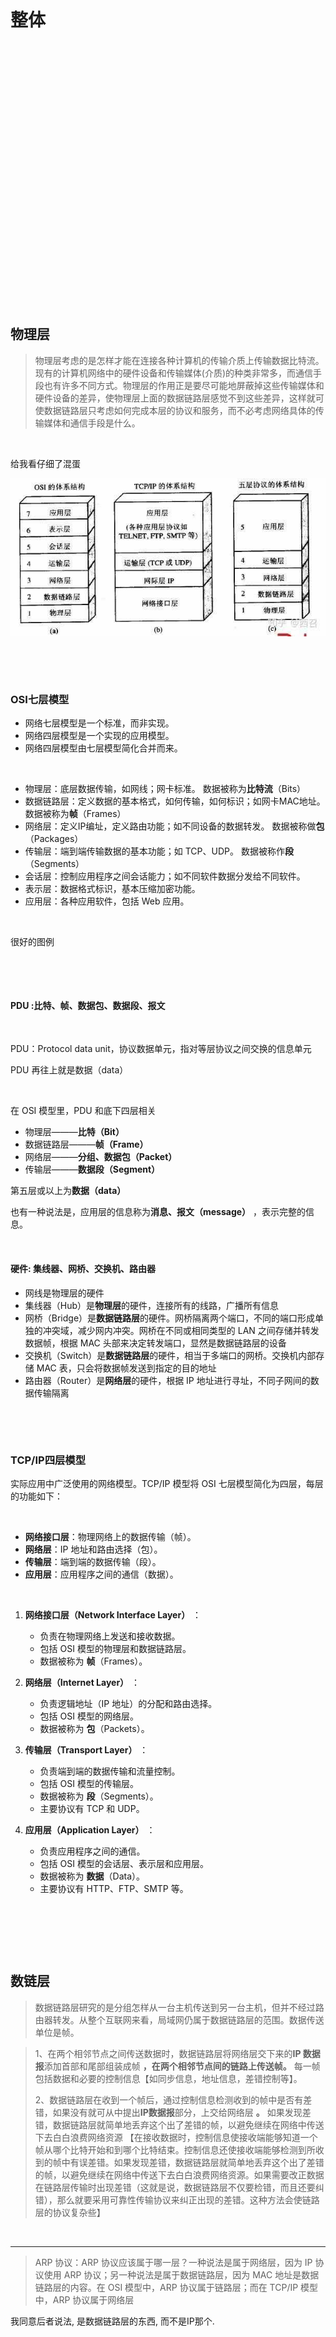 ‍

‍

# 整体

‍

‍

‍

‍

‍

‍

‍

‍

‍

‍

‍

‍

‍

‍

## 物理层

> 物理层考虑的是怎样才能在连接各种计算机的传输介质上传输数据比特流。现有的计算机网络中的硬件设备和传输媒体(介质)的种类非常多，而通信手段也有许多不同方式。物理层的作用正是要尽可能地屏蔽掉这些传输媒体和硬件设备的差异，使物理层上面的数据链路层感觉不到这些差异，这样就可使数据链路层只考虑如何完成本层的协议和服务，而不必考虑网络具体的传输媒体和通信手段是什么。

‍

给我看仔细了混蛋

​![v2-eff003f3637b95a98c62e56d62b86160_1440w](assets/net-img-v2-eff003f3637b95a98c62e56d62b86160_1440w-20241109225217-3yj8f3k.jpg)​

‍

‍

### OSI七层模型

* 网络七层模型是一个标准，而非实现。
* 网络四层模型是一个实现的应用模型。
* 网络四层模型由七层模型简化合并而来。

‍

* 物理层：底层数据传输，如网线；网卡标准。    数据被称为**比特流**（Bits）
* 数据链路层：定义数据的基本格式，如何传输，如何标识；如网卡MAC地址。    数据被称为**帧**（Frames）
* 网络层：定义IP编址，定义路由功能；如不同设备的数据转发。    数据被称做**包**（Packages）
* 传输层：端到端传输数据的基本功能；如 TCP、UDP。    数据被称作**段**（Segments）
* 会话层：控制应用程序之间会话能力；如不同软件数据分发给不同软件。
* 表示层：数据格式标识，基本压缩加密功能。
* 应用层：各种应用软件，包括 Web 应用。

‍

很好的图例

‍

‍

#### PDU :比特、帧、数据包、数据段、报文

‍

PDU：Protocol data unit，协议数据单元，指对等层协议之间交换的信息单元

PDU 再往上就是数据（data）

‍

在 OSI 模型里，PDU 和底下四层相关

* 物理层———**比特（Bit）**
* 数据链路层———**帧（Frame）**
* 网络层———**分组、数据包（Packet）**
* 传输层———**数据段（Segment）**

第五层或以上为**数据（data）**

也有一种说法是，应用层的信息称为**消息、报文（message）** ，表示完整的信息。

‍

#### 硬件: 集线器、网桥、交换机、路由器

* 网线是物理层的硬件
* 集线器（Hub）是**物理层**的硬件，连接所有的线路，广播所有信息
* 网桥（Bridge）是**数据链路层**的硬件。网桥隔离两个端口，不同的端口形成单独的冲突域，减少网内冲突。网桥在不同或相同类型的 LAN 之间存储并转发数据帧，根据 MAC 头部来决定转发端口，显然是数据链路层的设备
* 交换机（Switch）是**数据链路层**的硬件，相当于多端口的网桥。交换机内部存储 MAC 表，只会将数据帧发送到指定的目的地址
* 路由器（Router）是**网络层**的硬件，根据 IP 地址进行寻址，不同子网间的数据传输隔离

‍

‍

### **TCP/IP四层模型**

实际应用中广泛使用的网络模型。TCP/IP 模型将 OSI 七层模型简化为四层，每层的功能如下：

‍

* **网络接口层**：物理网络上的数据传输（帧）。
* **网络层**：IP 地址和路由选择（包）。
* **传输层**：端到端的数据传输（段）。
* **应用层**：应用程序之间的通信（数据）。

‍

1. **网络接口层（Network Interface Layer）** ：

    * 负责在物理网络上发送和接收数据。
    * 包括 OSI 模型的物理层和数据链路层。
    * 数据被称为 **帧**（Frames）。
2. **网络层（Internet Layer）** ：

    * 负责逻辑地址（IP 地址）的分配和路由选择。
    * 包括 OSI 模型的网络层。
    * 数据被称为 **包**（Packets）。
3. **传输层（Transport Layer）** ：

    * 负责端到端的数据传输和流量控制。
    * 包括 OSI 模型的传输层。
    * 数据被称为 **段**（Segments）。
    * 主要协议有 TCP 和 UDP。
4. **应用层（Application Layer）** ：

    * 负责应用程序之间的通信。
    * 包括 OSI 模型的会话层、表示层和应用层。
    * 数据被称为 **数据**（Data）。
    * 主要协议有 HTTP、FTP、SMTP 等。

‍

‍

‍

## 数链层

> 数据链路层研究的是分组怎样从一台主机传送到另一台主机，但并不经过路由器转发。从整个互联网来看，局域网仍属于数据链路层的范围。数据传送单位是帧。

> 1、在两个相邻节点之间传送数据时，数据链路层将网络层交下来的**IP 数据报**添加首部和尾部组装成帧 **，在两个相邻节点间的链路上传送帧。** 每一帧包括数据和必要的控制信息【如同步信息，地址信息，差错控制等】。
>
> 2、数据链路层在收到一个帧后，通过控制信息检测收到的帧中是否有差错，如果没有就可从中提出**IP数据报**部分，上交给网络层 **。** 如果发现差错，数据链路层就简单地丢弃这个出了差错的帧，以避免继续在网络中传送下去白白浪费网络资源 【在接收数据时，控制信息使接收端能够知道一个帧从哪个比特开始和到哪个比特结束。控制信息还使接收端能够检测到所收到的帧中有误差错。如果发现差错，数据链路层就简单地丢弃这个出了差错的帧，以避免继续在网络中传送下去白白浪费网络资源。如果需要改正数据在链路层传输时出现差错（这就是说，数据链路层不仅要检错，而且还要纠错），那么就要采用可靠性传输协议来纠正出现的差错。这种方法会使链路层的协议复杂些】

‍

---

> ARP 协议：ARP 协议应该属于哪一层？一种说法是属于网络层，因为 IP 协议使用 ARP 协议；另一种说法是属于数据链路层，因为 MAC 地址是数据链路层的内容。在 OSI 模型中，ARP 协议属于链路层；而在 TCP/IP 模型中，ARP 协议属于网络层

我同意后者说法, 是数据链路层的东西, 而不是IP那个. 

‍

‍

‍

‍

## 网络层

> 选择合适的网间路由和交换结点，确保数据及时传送。网络层向上只提供简单灵活的、无连接的、尽最大努力交付的IP数据报服务. 在发送分组时不需要先建立连接，没有给分组进行上编号，所传送的分组可能出错、丢失、重复和失序。如果主机（即端系统）中的进程之间的通信需要是可靠的，那么就由网络的主机中的运输层负责（包括差错处理、流量控制等）

‍

‍

### 常见协议

‍

IP（Internet Protocol，网际协议）：TCP/IP 协议中最重要的协议之一，主要作用是定义数据包的格式、对数据包进行路由和寻址，以便它们可以跨网络传播并到达正确的目的地。目前 IP 协议主要分为两种，一种是过去的 IPv4，另一种是较新的 IPv6，目前这两种协议都在使用，但后者已经被提议来取代前者。

ARP（Address Resolution Protocol，地址解析协议）：ARP 协议解决的是网络层地址和链路层地址之间的转换问题。因为一个 IP 数据报在物理上传输的过程中，总是需要知道下一跳（物理上的下一个目的地）该去往何处，但 IP 地址属于逻辑地址，而 MAC 地址才是物理地址，ARP 协议解决了 IP 地址转 MAC 地址的一些问题。

ICMP（Internet Control Message Protocol，互联网控制报文协议）：一种用于传输网络状态和错误消息的协议，常用于网络诊断和故障排除。例如，Ping 工具就使用了 ICMP 协议来测试网络连通性。

NAT（Network Address Translation，网络地址转换协议）：NAT 协议的应用场景如同它的名称——网络地址转换，应用于内部网到外部网的地址转换过程中。具体地说，在一个小的子网（局域网，LAN）内，各主机使用的是同一个 LAN 下的 IP 地址，但在该 LAN 以外，在广域网（WAN）中，需要一个统一的 IP 地址来标识该 LAN 在整个 Internet 上的位置。

OSPF（Open Shortest Path First，开放式最短路径优先） ）：一种内部网关协议（Interior Gateway Protocol，IGP），也是广泛使用的一种动态路由协议，基于链路状态算法，考虑了链路的带宽、延迟等因素来选择最佳路径。

RIP(Routing Information Protocol，路由信息协议）：一种内部网关协议（Interior Gateway Protocol，IGP），也是一种动态路由协议，基于距离向量算法，使用固定的跳数作为度量标准，选择跳数最少的路径作为最佳路径。

BGP（Border Gateway Protocol，边界网关协议）：一种用来在路由选择域之间交换网络层可达性信息（Network Layer Reachability Information，NLRI）的路由选择协议，具有高度的灵活性和可扩展性。

‍

‍

‍

## 运输层

> 负责向两台主机的进程之间提供通用的数据传输服务。
>
> 复用和分用。这里的“复用"是指在发送方不同的应用进程都可以使用同一个运输层协议传送数据(当然需要加上适当的首部)，而“分用”是指接收方的运输层在剥去报文的首部后能够把这些数据正确交付目的应用进程
>
> 向高层用户屏蔽了下面网络核心的细节【如网络拓扑、所采用的路由选择协议等】，**它使应用进程看见的就是好像在两个运输层实体之间有一条端到端的逻辑通信信道**。但这条逻辑通信信道对上层的表现却因运输层使用的不同协议而有很大的差别。当运输层釆用面向连接的TCP协议时，尽管下面的网络层是不可靠的（只提供尽最大努力服务），但这种逻辑通信信道就相当于一条全双工的可靠信道。但当运输层采用无连接的udp协议时，这种逻辑通信信道仍然是一条不可靠信道。

‍

‍

### TCP

> TCP（Transmission Control Protocol，传输控制协议）是一个面向连接的、可靠的、基于字节流的传输层协议。从它的概念中我们可以看出 TCP 的三个特点：
>
> * **面向连接**
> * **可靠性**
> * **面向字节流**。

‍

‍

#### TCP对应的应用层协议

HTTP, 超文本传输协议

FTP, 文件传输协议

SMTP, 简单邮件传输协议，用来发送电子邮件

SSH 安全外壳协议,用于加密安全登陆

‍

‍

#### TCP头部信息

* 序号（32bit）：传输方向上字节流的字节编号。初始时序号会被设置一个随机的初始值（ISN），之后每次发送数据时，序号值 = ISN + 数据在整个字节流中的偏移。假设A -> B且ISN = 1024，第一段数据512字节已经到B，则第二段数据发送时序号为1024 + 512。用于解决网络包乱序问题。
* 确认号（32bit）：接收方对发送方TCP报文段的响应，其值是收到的序号值 + 1 (期望收到这个)
* 首部长（4bit）：标识首部有多少个4字节 * 首部长，最大为15，即60字节。
* 标志位（6bit）：

  * URG：标志紧急指针是否有效。
  * ACK：标志确认号是否有效（确认报文段）。用于解决丢包问题。
  * PSH：提示接收端立即从缓冲读走数据。
  * RST：表示要求对方重新建立连接（复位报文段）。
  * SYN：表示请求建立一个连接（连接报文段）。
  * FIN：表示关闭连接（断开报文段）。
* 窗口（16bit）：接收窗口。用于告知对方（发送方）本方的缓冲还能接收多少字节数据。用于解决流控。
* 校验和（16bit）：接收端用CRC检验整个报文段有无损坏。

‍

Sequence Number

> 称为「序列号」。用于 TCP 通信过程中某一传输方向上字节流的每个字节的编号，为了确保数据通信的有序性，避免网络中乱序的问题。接收端根据这个编号进行确认，保证分割的数据段在原始数据包的位置。初始序列号由自己定，而后绪的序列号由对端的 ACK 决定：SN_x = ACK_y (x 的序列号 = y 发给 x 的 ACK)。

Acknowledge Number

> 称为「确认序列号」。确认序列号是接收确认端所期望收到的下一序列号。确认序号应当是上次已成功收到数据字节序号加1，只有当标志位中的 ACK 标志为 1 时该确认序列号的字段才有效。主要用来解决不丢包的问题。

‍

‍

#### MSL、TTL、RTT

‍

MSL（Maximum segment lifetime）：报文最大生存时间。

任何 TCP 报文在网络上存在的最长时间，超过这个时间报文将被丢弃。实际应用中常用的设置是 30 秒，1 分钟和 2 分钟。

* 应用场景：TCP 四次挥手时，需要在 TIME-WAIT 状态等待 2MSL 的时间，可以保证本次连接产生的所有报文段都从网络中消失。

‍

TTL（Time to live）：IP 数据报在网络中可以存活的总跳数，称为“生存时间”，但并不是一个真正的时间。该域由源主机设置初始值，每经过一个路由器，跳数减 1，如果减至 0，则丢弃该数据包，同时发送 ICMP 报文通知源主机。取值范围 1-255，如果设置的 TTL 值小于传输过程中需要经过的路由器数量，则该数据包在传输中就会被丢弃。

‍

RTT（Round trip time）：客户端到服务端往返所花时间。RTT 受网络传输拥塞的变化而变化，由 TCP **动态地估算**。

‍

‍

#### 序列号和确认号变化

万能公式

发送的 TCP 报文：

* 公式一：序列号 = **上一次发送的序列号 + len（数据长度）** 。特殊情况，如果上一次发送的报文是 SYN 报文或者 FIN 报文，则改为 上一次发送的序列号 + 1。
* 公式二：确认号 = **上一次收到的报文中的序列号 + len（数据长度）** 。特殊情况，如果收到的是 SYN 报文或者 FIN 报文，则改为上一次收到的报文中的序列号 + 1。

‍

‍

#### 三次握手

‍

TCP 三次握手的执行流程

* SYN（Synchronize Sequence Numbers），同步序列编号；
* ACK（Acknowledge Character），确认字符；
* SEQ（Sequence Number），序列号。

‍

‍

##### 为什么三次

‍

* 第一次握手：客户端发送网络包，服务端收到了。 这样服务端就能得出结论：客户端的发送能力、服务端的接收能力是正常的。
* 第二次握手：服务端发包，客户端收到了。 这样客户端就能得出结论：服务端的接收、发送能力，客户端的接收、发送能力是正常的。不过此时服务器并不能确认客户端的接收能力是否正常。
* 第三次握手：客户端发包，服务端收到了。 这样服务端就能得出结论：客户端的接收、发送能力正常，服务器自己的发送、接收能力也正常。

因此，需要三次握手才能确认双方的接收与发送能力是否正常。

‍

> 其实就是非常简单的 "你能听到我讲话吗?" "我能听到, 你能听到我讲话吗?" "我能听到你讲话, 我们开始吧"

* 两次握手**只能保证单向连接是畅通的**。只有经过第三次握手，才能确保双向都可以接收到对方的发送的数据。两次握手接收方这里不能确定自己的的发送是正常的，发送方的接收是正常的。
* 防止已经失效的连接请求报文突然又传送到了服务器，从而产生错误。

‍

##### SIN/FIN不包含数据却要消耗序列号

凡是需要对端确认的，一定消耗TCP报文的序列号。SYN和FIN需要对端的确认，因此需要消耗一个序列号。

SYN作为三次握手的确认。FIN作为四次挥手的确认。如果没有序列号，会导致SYN请求多次重发，服务端多次处理，造成资源浪费

‍

‍

#### 四次挥手

‍

‍

##### 为什么四次

因为只有在客户端和服务端都**没有数据要发送**的时候才能断开TCP。

而客户端发出FIN报文时只能保证客户端没有数据发了，服务端还有没有数据发客户端是不知道的。而服务端收到客户端的FIN报文后只能先回复客户端一个确认报文来告诉客户端我服务端已经收到你的FIN报文了，但我服务端还有一些数据没发完，等这些数据发完了服务端才能给客户端发FIN报文(所以**不能一次性将确认报文和FIN报文发给客户端**，就是这里多出来了一次)。

‍

> 任何一方都可以在数据传送结束后发出连接释放的通知，待对方确认后进入半关闭状态。当另一方也没有数据再发送的时候，则发出连接释放通知，对方确认后就完全关闭了TCP连接。
>
> A 和 B 打电话，通话即将结束后，A 说“我没啥要说的了”，B回答“我知道了”，但是 B 可能还会有要说的话，最后 B 说“我说完了”，A 回答“知道了”，这样通话才算结束。

‍

‍

##### 四次挥手过程

建立一个连接需要三次握手，而终止一个连接要经过四次挥手（也有将四次挥手叫做四次握手的）。这由TCP的**半关闭**（half-close）造成的。所谓的半关闭，其实就是TCP提供了 连接的一端在结束它的发送后 还能接收来自另一端数据 的能力。

TCP 的连接的拆除需要发送四个包，因此称为四次挥手(Four-way handshake)，客户端或服务器均可主动发起挥手动作。

‍

* **初始化状态**：客户端和服务端都在连接状态，接下来开始进行四次分手断开连接操作。
* **第一次分手**：第一次分手无论是客户端还是服务端都可以发起，因为 TCP 是全双工的。

> 假如客户端发送的数据已经发送完毕，发送 FIN = 1 **告诉服务端，客户端所有数据已经全发完了**，**服务端你可以关闭接收了**，但是如果你们服务端有数据要发给客户端，客户端照样可以接收的。此时客户端处于FIN = 1等待服务端确认释放连接状态。

* **第二次分手**：服务端接收到客户端的释放请求连接之后，**知道客户端没有数据要发给自己了**，**然后服务端发送ACK =**  **1告诉客户端收到你发给我的信息**，此时服务端处于 CLOSE_WAIT 等待关闭状态。（服务端先回应给客户端一声，我知道了，但服务端的发送数据能力即将等待关闭，于是接下来第三次就来了。）
* **第三次分手**：此时服务端向客户端把所有的数据发送完了，然后发送一个FIN = 1，**用于告诉客户端，服务端的所有数据发送完毕**，**客户端你也可以关闭接收数据连接了**。此时服务端状态处于LAST_ACK状态，来等待确认客户端是否收到了自己的请求。（服务端等客户端回复是否收到呢，不收到的话，服务端不知道客户端是不是挂掉了还是咋回事呢，所以服务端不敢关闭自己的接收能力，于是第四次就来了。）
* **第四次分手**：此时如果客户端收到了服务端发送完的信息之后，就发送ACK = 1，告诉服务端，客户端已经收到了你的信息。**有一个 2 MSL 的延迟等待**。

‍

‍

##### 释放连接时等待2MSL的意义?

> **MSL**是Maximum Segment Lifetime的英文缩写，可译为“最长报文段寿命”，它是任何报文在网络上存在的最长时间，超过这个时间报文将被丢弃。

为了保证客户端发送的**最后一个ACK报文段能够到达服务器**。因为这个ACK有可能丢失，从而导致处在LAST-ACK状态的服务器收不到对FIN-ACK的确认报文。服务器会超时重传这个FIN-ACK，接着客户端再重传一次确认，重新启动时间等待计时器。最后客户端和服务器都能正常的关闭。假设客户端不等待2MSL，而是在发送完ACK之后直接释放关闭，一但这个ACK丢失的话，服务器就无法正常的进入关闭连接状态。

‍

‍

1. 保证客户端发送的最后一个ACK报文段能够到达服务端。 这个ACK报文段有可能丢失，使得处于LAST-ACK状态的B收不到对已发送的FIN+ACK报文段的确认，服务端超时重传FIN+ACK报文段，而客户端能在2MSL时间内收到这个重传的FIN+ACK报文段，接着客户端重传一次确认，重新启动2MSL计时器，最后客户端和服务端都进入到CLOSED状态，若客户端在TIME-WAIT状态不等待一段时间，而是发送完ACK报文段后立即释放连接，则无法收到服务端重传的FIN+ACK报文段，所以不会再发送一次确认报文段，则服务端无法正常进入到CLOSED状态。
2. 防止“**已失效的连接请求报文段**”出现在本连接中。 客户端在发送完最后一个ACK报文段后，再经过2MSL，就可以使本连接持续的时间内所产生的所有报文段都从网络中消失，使下一个新的连接中不会出现这种旧的连接请求报文段。

‍

‍

##### CLOSE-WAIT和TIME-WAIT存在的意义

Close-wait存在的意义:

 就是服务端还有数据要发送，这个时间内就是服务端发送完最后的数据

‍

Time-wait存在的意义

* 第一，这里同样是要考虑丢包的问题，如果第四次挥手的报文丢失，服务端没收到确认ack报文就会重发第三次挥手的报文，这样报文一去一回最长时间就是2MSL，所以需要等这么长时间来确认服务端确实已经收到了
* 第二，防止类似与“三次握手”中提到了的“已经失效的连接请求报文段”出现在本连接中。客户端发送完最后一个确认报文后，在这个2MSL时间中，就可以使本连接持续的时间内所产生的所有报文段都从网络中消失。这样新的连接中不会出现旧连接的请求报文。

‍

‍

‍

‍

#### TCP和UDP区别 

TCP 和 UDP 的区别主要体现在以下 7 个方面：

* **可靠性**，TCP 有“状态性”和“可控制性”可以保证消息不重复、按顺序、不丢失的发送和接收，而 UDP 则不能保证消息的可靠性；
* **连接**，TCP 是面向连接的传输层协议，传输数据前先要建立连接，而 UDP 发送数据之前无需建立连接；
* **服务对象**，TCP 服务的对象为一对一的双端应用，而 UDP 可以应用于一对一、一对多和多对多的通信场景；
* **效率**，TCP 的传输效率较低，而 UDP 的传输效率较 高；
* **流量控制**，TCP 有滑动窗口可以用来控制流量，而 UDP 则不具备流量控制的能力；
* **报文**，TCP 是面向字节流的传输层协议，而 UDP 是面向报文的传输层协议；
* **应用场景**，TCP 的应用场景是对消息准确性和顺序要求较高的场景，而 UDP 则是应用于对通信效率较高、准确性要求相对较低的场景。

‍

‍

#### 流量控制原理

* 目的是接收方通过**TCP头窗口字段**告知发送方本方可接收的最大数据量，用以解决发送速率过快导致接收方不能接收的问题。所以流量控制是点对点控制。
* TCP是双工协议，双方可以同时通信，所以发送方接收方各自维护一个发送窗和接收窗。

  * 发送窗：用来限制发送方可以发送的数据大小，其中发送窗口的大小由接收端返回的TCP报文段中窗口字段来控制，接收方通过此字段告知发送方自己的缓冲（受系统、硬件等限制）大小。
  * 接收窗：用来标记可以接收的数据大小。
* TCP是流数据，发送出去的数据流可以被分为以下四部分：已发送且被确认部分 | 已发送未被确认部分 | 未发送但可发送部分 | 不可发送部分，其中发送窗 = 已发送未确认部分 + 未发但可发送部分。接收到的数据流可分为：已接收 | 未接收但准备接收 | 未接收不准备接收。接收窗 = 未接收但准备接收部分。
* 发送窗内数据只有当接收到接收端某段发送数据的ACK响应时才移动发送窗，左边缘紧贴刚被确认的数据。接收窗也只有接收到数据且最左侧连续时才移动接收窗口。

‍

‍

#### 拥塞控制&流量控制4个家伙的区别

‍

> 为了进行拥塞控制，TCP 发送方要维持一个 拥塞窗口(cwnd) 的状态变量。拥塞控制窗口的大小取决于网络的拥塞程度，并且动态变化。发送方让自己的发送窗口取为拥塞窗口和接收方的接受窗口中较小的一个。**慢开始和拥塞避免都是基于窗口的拥塞控制**

‍

==区别 2 -&gt; 4==

拥塞控制

* **慢开始：**  慢开始算法的思路是当主机开始发送数据时，如果立即把大量数据字节注入到网络，那么可能会引起网络阻塞，因为现在还不知道网络的符合情况。经验表明，较好的方法是先探测一下，即由小到大逐渐增大发送窗口，也就是由小到大逐渐增大拥塞窗口数值。cwnd初始值为1，每经过一个传播轮次，cwnd加倍
* **拥塞避免：**  拥塞避免算法的思路是让拥塞窗口cwnd缓慢增大，即每经过一个往返时间RTT就把发送放的cwnd加 1

  拥塞避免算法：让拥塞窗口cwnd缓慢地增大，即每经过一个往返时间RTT就把发送方的拥塞窗口cwnd加1，而不是加倍。这样拥塞窗口cwnd按线性规律缓慢增长，比慢开始算法的拥塞窗口增长速率缓慢得多。

‍

流量控制

* **快重传**

  要求接收方每收到一个失序的报文段后就立即发出重复确认（为的是使发送方及早知道有报文段没有到达对方）而不要等到自己发送数据时才进行捎带确认
* **快恢复**

  发送方知道现在只是丢失了个别的报文段。于是不启动慢开始，而是执行**快恢复算法**。这时，发送方调整门限值，同时设置拥塞窗口，并开始执行拥塞避免算法

‍

‍

#### 可靠传输? 

‍

##### 第一种回答

* **确认和重传**：接收方收到报文就会确认，发送方发送一段时间后没有收到确认就会重传。
* **数据校验**：TCP报文头有校验和，用于校验报文是否损坏。
* **数据合理分片和排序**：tcp会按最大传输单元(MTU)合理分片，接收方会缓存未按序到达的数据，重新排序后交给应用层。而UDP：IP数据报大于1500字节，大于MTU。这个时候发送方的IP层就需要分片，把数据报分成若干片，是的每一片都小于MTU。而接收方IP层则需要进行数据报的重组。由于UDP的特性，某一片数据丢失时，接收方便无法重组数据报，导致丢弃整个UDP数据报。
* **流量控制**：当接收方来不及处理发送方的数据，能通过滑动窗口，提示发送方降低发送的速率，防止包丢失。
* **拥塞控制**：当网络拥塞时，通过拥塞窗口，减少数据的发送，防止包丢失。

‍

##### 第二种回答

* 建立连接（标志位）：通信前确认通信实体存在。
* 序号机制（序号、确认号）：确保了数据是按序、完整到达。
* 数据校验（校验和）：CRC校验全部数据。
* 超时重传（定时器）：保证因链路故障未能到达数据能够被多次重发。
* 窗口机制（窗口）：提供流量控制，避免过量发送。
* 拥塞控制：同上。

‍

##### 第三种回答

‍

**首部校验**  
这个校验机制能够确保数据传输不会出错吗？ 答案是不能。

‍

**原因**

TCP协议中规定，TCP的首部字段中有一个字段是校验和，发送方将伪首部、TCP首部、TCP数据使用累加和校验的方式计算出一个数字，然后存放在首部的校验和字段里，接收者收到TCP包后重复这个过程，然后将计算出的校验和和接收到的首部中的校验和比较，如果不一致则说明数据在传输过程中出错。

这就是TCP的数据校验机制。 但是这个机制能够保证检查出一切错误吗？**显然不能**。

因为这种校验方式是累加和，也就是将一系列的数字（TCP协议规定的是数据中的每16个比特位数据作为一个数字）求和后取末位。 但是小学生都知道A+B=B+A，假如在传输的过程中有前后两个16比特位的数据前后颠倒了（至于为什么这么巧合？我不知道，也许路由器有bug？也许是宇宙中的高能粒子击中了电缆？反正这个事情的概率不为零，就有可能会发生），那么校验和的计算结果和颠倒之前是一样的，那么接收端肯定无法检查出这是错误的数据。

‍

**解决方案**

传输之前先使用**MD5加密数据**获得摘要，跟数据一起发送到服务端，服务端接收之后对数据也进行MD5加密，如果加密结果和摘要一致，则认为没有问题

‍

‍

‍

‍

### UDP

‍

#### UDP对应的应用层协议

DHCP协议：动态主机配置协议，动态配置IP地址

NTP协议：网络时间协议，用于网络时间同步

RIP（路由选择协议）

DNS

‍

‍

#### TCP和UDP的区别

1、TCP面向连接（如打电话要先拨号建立连接）;UDP是无连接的，即发送数据之前不需要建立连接

2、TCP提供可靠的服务。也就是说，通过TCP连接传送的数据，无差错，不丢失，不重复，且按序到达;UDP尽最大努力交付，即不保证可靠交付

3、TCP面向字节流，实际上是TCP把数据看成一连串无结构的字节流;UDP是面向报文的

UDP没有拥塞控制，因此网络出现拥塞不会使源主机的发送速率降低（对实时应用很有用，如IP电话，实时视频会议等）

4、每一条TCP连接只能是点到点的; UDP支持一对一，一对多，多对一和多对多的交互通信

5、TCP首部开销20字节; UDP的首部开销小，只有8个字节

6、TCP的逻辑通信信道是全双工的可靠信道，UDP则是不可靠信道

7、UDP是面向报文的，发送方的UDP对应用层交下来的报文，不合并，不拆分，只是在其上面**加上首部**后就交给了下面的网络层，论应用层交给UDP多长的报文，它统统发送，一次发送一个。而对接收方，接到后直接去除首部，交给上面的应用层就完成任务了。因此，它需要应用层控制报文的大小

TCP是面向字节流的，它把上面应用层交下来的数据看成无结构的字节流会发送，可以想象成流水形式的，发送方TCP会将数据放入“蓄水池”（缓存区），等到可以发送的时候就发送，不能发送就等着TCP会根据当前网络的拥塞状态来确定每个报文段的大小。

‍

‍

‍

‍

### 粘包现象

**TCP粘包**是指发送方发送的若干包数据到接收方接收时粘成一包，从接收缓冲区看，后一包数据的头紧接着前一包数据的尾。

不是所有的粘包现象都需要处理，若传输的数据为**不带结构的连续流数据**（如文件传输）- 流式传输，则不必把粘连的包分开（简称分包）。但在实际工程应用中，传输的数据一般为带结构的数据，这时就需要做分包处理。分包一般难度较大,所以尽量避免粘包

‍

‍

#### 原因

一个完整的业务可能会被TCP拆分成多个包进行发送，也有可能把多个小的包封装成一个大的数据包发送，这个就是TCP的拆包和粘包问题。

‍

1.UDP协议的保护消息边界使得每一个消息都是独立的

2.而tcp是基于流的传输，流传输却把数据当作一串数据流，他不认为数据是一个一个的消息

3.发送端需要等缓冲区满才发送出去，造成粘包

4.接收方不及时接收缓冲区的包，造成多个包粘包

‍

具体点：**分发送方和接收方来看**

（1）发送方引起的粘包是由TCP协议本身造成的，TCP为提高传输效率，发送方往往要收集到足够多的数据后才发送一包数据。若连续几次发送的数据都很少，通常TCP会根据优化算法把这些数据合成一包后一次发送出去，这样接收方就收到了粘包数据。

（2）接收方引起的粘包是由于接收方用户进程不及时接收数据，从而导致粘包现象。这是因为接收方先把收到的数据放在系统接收缓冲区，用户进程从该缓冲区取数据，若下一包数据到达时前一包数据尚未被用户进程取走，则下一包数据放到系统接收缓冲区时就接到前一包数据之后，而用户进程根据预先设定的缓冲区大小从系统接收缓冲区取数据，这样就一次取到了多包数据。

‍

1、应用程序写入数据的字节大小大于套接字发送缓冲区的大小.

2、进行MSS大小的TCP分段。( MSS=TCP报文段长度-TCP首部长度)

3、以太网的payload大于MTU进行IP分片。（ MTU指：一种通信协议的某一层上面所能通过的最大数据包大小。）

‍

* 由TCP**连接复用**造成的粘包问题。
* 因为TCP默认会使用**Nagle算法**，此算法会导致粘包问题。

  * 只有上一个分组得到确认，才会发送下一个分组；
  * 收集多个小分组，在一个确认到来时一起发送。
* **数据包过大**造成的粘包问题。
* 流量控制，**拥塞控制**也可能导致粘包。
* **接收方不及时接收缓冲区的包，造成多个包接收**

---

‍

‍

#### 解决方法

（1）对于发送方引起的粘包现象，用户可通过编程设置来避免，TCP提供了强制数据立即传送的操作指令push，TCP程序收到该操作指令后，就**立即将本段数据发送出去**，而不必等待发送缓冲区满；

（2）对于接收方引起的粘包，则可通过优化程序设计、精简接收进程工作量、提高接收进程优先级等措施，使其及时接收数据，从而尽量避免出现粘包现象；

（3）由接收方控制，将一包数据按结构字段，人为控制分多次接收，然后合并，通过这种手段来避免粘包。

‍

1. **Nagle算法**问题导致的，需要结合应用场景适当关闭该算法
2. 尾部标记序列。通过特殊标识符表示数据包的边界，例如\n\r，\t，或者一些隐藏字符。
3. 头部标记分步接收。在TCP报文的头部加上表示数据长度。
4. 应用层发送数据时**定长**发送。

‍

‍

‍

## 应用层

> 不同的网络应用的应用进程之间，还需要有不同的通信规则. 每个应用层协议都是为了解决某一类应用问题， (而问题的解决又必须通过位于不同主机中的多个应用进程之间的通信和协同工作来完成) 。应用进程之间的这种通信必须遵循严格的规则。应用层的具体内容就是精确定义这些通信规则。  
> 运输层是两台主机间进程的交互。应用层是为了更加细化不同网络应用的交互规则。

‍

‍

### 常用协议

应用层常见协议：

HTTP（Hypertext Transfer Protocol，超文本传输协议）：基于 TCP 协议，是一种用于传输超文本和多媒体内容的协议，主要是为 Web 浏览器与 Web 服务器之间的通信而设计的。当我们使用浏览器浏览网页的时候，我们网页就是通过 HTTP 请求进行加载的。

FTP（File Transfer Protocol，文件传输协议） : 基于 TCP 协议，是一种用于在计算机之间传输文件的协议，可以屏蔽操作系统和文件存储方式。

> 不安全的协议，因为它在传输过程中不会对数据进行加密。建议在传输敏感数据时使用更安全的协议，如 SFTP

‍

Telnet（远程登陆协议）：基于 TCP 协议，用于通过一个终端登陆到其他服务器。Telnet 协议的最大缺点之一是所有数据（包括用户名和密码）均以明文形式发送，这有潜在的安全风险。这就是为什么如今很少使用 Telnet，而是使用一种称为 SSH 的非常安全的网络传输协议的主要原因。

SSH（Secure Shell Protocol，安全的网络传输协议）：基于 TCP 协议，通过加密和认证机制实现安全的访问和文件传输等业务

RTP（Real-time Transport Protocol，实时传输协议）：通常基于 UDP 协议，但也支持 TCP 协议。它提供了端到端的实时传输数据的功能，但不包含资源预留存、不保证实时传输质量，这些功能由 WebRTC 实现。

DNS（Domain Name System，域名管理系统）: 基于 UDP 协议，用于解决域名和 IP 地址的映射问题。

‍

‍

### DNS

DNS（Domain Name System，域名系统），因特网上作为**域名和IP地址相互映射**的一个**分布式数据库**，能够使用户更方便的访问互联网，而不用去记住能够被机器直接读取的IP数串。

通过主机名，最终得到该主机名对应的IP地址的过程叫做**域名解析**（或主机名解析）

将主机域名转换为ip地址，使用UDP传输(快啊)

‍

**过程**

> 1） 当用户输入域名时，**浏览器**先检查自己的缓存中是否 这个域名映射的ip地址，有解析结束。  
> 2） 若没命中，则检查**操作系统缓存**（如Windows的hosts）中有没有解析过的结果，有解析结束。  
> 3） 若无命中，则请求**本地域名服务器解析**（LDNS）。 (作代理进行后续遍历)  
> 4） 若LDNS没有命中就直接跳到**根域名服务器**请求解析。根域名服务器返回给LDNS一个 主域名服务器地址。  
> 5） 此时LDNS再发送请求给上一步返回的gTLD（通用顶级域）， 接受请求的gTLD查找并返回这个域名对应的Name Server的地址  
> 6） Name Server根据映射关系表找到目标ip，返回给LDNS  
> 7） LDNS缓存这个域名和对应的ip， 把解析的结果返回给用户，用户根据TTL值缓存到本地系统缓存中，域名解析过程至此结束

‍

**总结**

浏览器缓存，系统缓存，路由器缓存，IPS服务器缓存，根域名服务器缓存，顶级域名服务器缓存，主域名服务器缓存。

主机向本地域名服务器的查询一般都是采用递归查询。

本地域名服务器向根域名服务器的查询的迭代查询。

‍

‍

‍

#### 负载均衡策略

‍

当一个网站有足够多的用户的时候，假如每次请求的资源都位于同一台机器上面，那么这台机器随时可能会蹦掉。

处理办法就是用DNS负载均衡技术

原理是在**DNS服务器中为同一个主机名配置多个IP地址,在应答DNS查询时,DNS服务器对每个查询将以DNS文件中主机记录的IP地址按顺序返回不同的解析结果,将客户端的访问引导到不同的机器上去,使得不同的客户端访问不同的服务器**,从而达到负载均衡的目的

‍

‍

### 服务器缓存

* 缓解服务器压力；
* 降低客户端获取资源的延迟：缓存通常位于内存中，读取缓存的速度更快。并且缓存服务器在地理位置上也有可能比源服务器来得近，例如浏览器缓存。

‍

‍

**实现方法**

* 让代理服务器进行缓存
* 让客户端浏览器进行缓存

‍

‍

### URI 和 URL 的区别?

* URI(Uniform Resource Identifier) 是统一资源标志符，可以唯一标识一个资源。
* URL(Uniform Resource Locator) 是统一资源定位符，可以提供该资源的路径。它是一种具体的 URI，即 URL 可以用来标识一个资源，而且还指明了如何 locate 这个资源。

URI 的作用像身份证号一样，URL 的作用更像家庭住址一样。URL 是一种具体的 URI，它不仅唯一标识资源，而且还提供了定位该资源的信息。

‍

URL=协议+服务器地址+URI

应用协议://服务器地址信息/请求资源的抽象路径

‍

# 实操

‍

## JavaWeb日常

‍

### GET 和 POST 的区别，你知道哪些？

1. 语义上get是获取数据，post是修改数据
2. get把请求的数据放在url上， 以?分割URL和传输数据，参数之间以&相连，所以get不太安全。而post把数据放在**HTTP的包体**内（requrest body）
3. get提交的数据最大是2k（限制实际上取决于浏览器）， post理论上没有限制。
4. GET产生一个TCP数据包，浏览器会把http header和data一并发送出去，服务器响应200(返回数据); POST产生两个TCP数据包，浏览器先发送header，服务器响应100 continue，浏览器再发送data，服务器响应200 ok(返回数据)。
5. GET请求会被**浏览器主动缓存**，而POST不会，除非手动设置。
6. **本质区别：GET是幂等的，而POST不是幂等的**

    > 这里的幂等性：幂等性是指一次和多次请求某一个资源应该具有同样的副作用。简单来说意味着对同一URL的多个请求应该返回同样的结果。
    >

‍

正因为它们有这样的区别，所以不应该且**不能用get请求做数据的增删改这些有副作用的操作**。因为get请求是幂等的，**在网络不好的隧道中会**​**==尝试重试==**。如果用get请求增数据，会有**重复操作**的风险，而这种重复操作可能会导致副作用（浏览器和操作系统并不知道你会用get请求去做增操作）

‍

---

GET 和 POST 是 HTTP 协议中两种常用的请求方法，它们在不同的场景和目的下有不同的特点和用法。一般来说，可以从以下几个方面来区分二者（重点搞清两者在语义上的区别即可）：

* 语义（主要区别）：GET 通常用于获取或查询资源，而 POST 通常用于创建或修改资源。
* 幂等：GET 请求是幂等的，即多次重复执行不会改变资源的状态，而 POST 请求是不幂等的，即每次执行可能会产生不同的结果或影响资源的状态。
* 格式：GET 请求的参数通常放在 URL 中，形成查询字符串（querystring），而 POST 请求的参数通常放在请求体（body）中，可以有多种编码格式，如 application/x-www-form-urlencoded、multipart/form-data、application/json 等。GET 请求的 URL 长度受到浏览器和服务器的限制，而 POST 请求的 body 大小则没有明确的限制。不过，实际上 GET 请求也可以用 body 传输数据，只是并不推荐这样做，因为这样可能会导致一些兼容性或者语义上的问题。
* 缓存：由于 GET 请求是幂等的，它可以被浏览器或其他中间节点（如代理、网关）缓存起来，以提高性能和效率。而 POST 请求则不适合被缓存，因为它可能有副作用，每次执行可能需要实时的响应。
* 安全性：GET 请求和 POST 请求如果使用 HTTP 协议的话，那都不安全，因为 HTTP 协议本身是**明文传输**的，必须使用 HTTPS 协议来加密传输数据。另外，GET 请求相比 POST 请求更容易泄露敏感数据，因为 GET 请求的参数通常放在 URL 中

‍

‍

‍

### Cookie - Session

Cookie

HTTP 协议是**无状态**的，主要是为了让 HTTP 协议尽可能简单，使得它能够处理大量事务，HTTP/1.1 引入 Cookie 来保存状态信息。

Cookie 是**服务器发送到用户浏览器并保存在本地的一小块数据**，它会在浏览器之后向同一服务器再次发起请求时被携带上，用于告知服务端两个请求是否来自同一浏览器。由于之后每次请求都会需要携带 Cookie 数据，因此会带来额外的性能开销（尤其是在移动环境下）。

‍

新的浏览器 API 已经允许开发者直接将数据存储到本地，如使用 Web storage API（本地存储和会话存储）或 IndexedDB

‍

---

Session知识大总结

利用 Session 存储在服务器端，存储在**服务器端的信息更加安全**。

‍

我项目这样做的: 

==使用 Session 维护用户登录状态的过程==

1. 用户进行登录时，用户提交包含用户名和密码的表单，放入 HTTP 请求报文中；
2. 服务器验证该用户名和密码，如果正确则把用户信息存储到 Redis 中，它在 Redis 中的 Key 称为 Session ID；
3. 服务器返回的响应报文的 Set-Cookie **首部字段包含了这个 Session ID**，客户端收到响应报文之后将该 **Cookie 值存入浏览器中**；
4. 客户端之后对同一个服务器进行请求时会**包含该 Cookie 值**，服务器收到之后提取出 Session ID，从 Redis 中取出用户信息，继续之前的业务操作。

‍

抽象地概括一下：一个 cookie 可以认为是一个「变量」，形如 name=value，存储在浏览器；一个 session 可以理解为一种数据结构，多数情况是「映射」（键值对），存储在服务器上。

‍

‍

#### 如何去选择（适用场景）

* Cookie 只能存储 ASCII 码字符串，而 Session 则可以存储任何类型的数据，因此在考虑**数据复杂性**时首选 Session；
* Cookie 存储在浏览器中，容易被恶意查看。如果非要将一些隐私数据存在 Cookie 中，可以将 Cookie 值进行加密，然后在服务器进行解密；
* 对于大型网站，如果用户所有的信息都存储在 Session 中，那么**开销是非常大的**，因此不建议将所有的用户信息都存储到 Session 中

‍

### 简易区别

‍

Cookie：

* 存在浏览器里，可以设置过期时间
* 每次访问服务器时，浏览器会自动在 header 中携带 cookie
* 如果浏览器禁用了 cookie，可以使用 **URL 重写机制**，将信息保存在 URL 里

‍

Session:

* 存在服务端，由服务器维护，一段时间后 session 就失效了
* **本质上，session 还是通过 cookie 实现的**。浏览器的 cookie 中只保存一个 `sessionId`​，所有其他信息均保存在服务端，由 `sessionId`​ 标识
* Session 失效，其实是服务器设置了失效时间。如果用户长时间不和服务器交互（比如 30 分钟），那么 session 就会被销毁；交互的话，就会刷新 session

‍

### 端口有效范围是多少到多少？

0-1023为知名端口号，比如其中HTTP是80，FTP是20（数据端口）、21（控制端口）

UDP和TCP报头使用两个字节存放端口号，所以端口号的有效范围是从0到65535。动态端口的范围是从1024到65535

2^16-1

‍

‍

## 网络行为

‍

### 301、302、307 重定向的原理

返回的 Header 中有一个 `Location`​ 字段指向目标 URL，浏览器会重定向到这个 URL

‍

### 重定向和转发区别

1、重定向是两次请求，转发是一次请求。因此转发的速度要快于重定向  
**重定向过程**:第一次，客户端request一个网址,服务器响应，并response回来，告诉浏览器，你应该去别一个网址

2、重定向之后地址栏上的地址会发生变化，变化成第二次请求的地址，转发之后地址栏上的地址不会变化，还是第一次请求的地址

3、**转发是服务器行为**，**重定向是客户端行为**

4、重定向时的网址可以是任何网址，转发的网址必须是本站点的网址

‍

‍

### 两台主机通信过程

‍

‍

#### 不同局域网的两台主机

以主机 ping 一个域名为例，过程如下：

‍

1. [主机] [应用层] 通过 DNS 协议获取域名的 IP 地址；
2. [主机] [网络层] 构造 IP 数据包，源 IP 为本机 IP，目的 IP 为域名 IP；
3. [主机] [网络层] 根据路由表，选择下一跳的 IP 地址，即当前局域网的网关；
4. [主机] [链路层] 根据 ARP 表，查找网关 IP 的 MAC 地址；在 IP 数据包外面包一层 MAC 地址；
5. ‍
6. [局域网] 根据 MAC 地址，上一步的报文最终会发送到当前局域网的网关；
7. [网关] [网络层] 网关查看数据包的目的 IP 地址，重复上述 2～3 步，继续发给下一跳；
8. ‍
9. [互联网] 中间经过若干个下一跳主机，最终数据包发送到域名所在的网络中心的网关；
10. ‍
11. [网关] [网络层] 网络中心的网关查看数据包的目的 IP 地址，根据路由表发现目的 IP 对应的 `Gateway`​ 为 0.0.0.0 ，这表明目的机器和自己位于同一个局域网内；
12. [网关] [链路层] 根据 ARP 表，查找目的 IP 的 MAC 地址，构造链路层报文；
13. [局域网] 根据 MAC 地址，上一步的报文最终会发送到目的主机；
14. [目的主机] [网络层] 目的主机查看数据包中的目的 IP，发现是给自己的，解析其内容，过程结束。

‍

‍

#### 同局域网内的两台主机

两台主机通过网线、网桥或者交换机连接，就构成了一个局域网

网桥或交换机的作用是连接多台主机，隔离不同的端口，每个端口形成单独的冲突域。当主机连接到网桥或交换机端口的时候，这些设备会要求主机上报 MAC 地址，并在设备内保存 MAC 地址与端口的对应关系。

同局域网内的两台主机进行通信时，只需要根据 ARP 协议获取目的主机的 MAC 地址，构造链路层报文。报文会经过网桥或交换机，后两者根据目的 MAC 地址，在 MAC 地址表里查询目的端口，然后将报文从目的端口转发给对应的主机。

‍

**注意**：

(1) 交换机是链路层的设备，主要根据 MAC 地址进行转发、隔离冲突域；不具有路由功能，不记录路由表。这类设备也称为**二层交换机**。如果只使用二层交换机、不使用路由器来构建局域网，需要为交换机和每台主机分配同属于一个子网的静态 IP。

(2) 路由器工作在 OSI 的第三层网络层，记录路由表，并以此控制数据传输过程。

(3) 有些交换机也具有路由功能，记录了路由表，能够简化路由过程、实现高速转发。这类设备也称为**三层交换机**。

‍

‍

‍

### URL到页面过程

​![15826961451953](assets/net-img-15826961451953-20241022133709-95kxvv4.jpg)​

‍

1. 用户在某个标签页输入 URL 并回车后，浏览器主进程会新开一个网络线程，发起 HTTP 请求
2. 浏览器会进行 DNS 查询，将域名解析为 IP 地址
3. 浏览器获得 IP 地址(以及默认的端口号)后，首先尝试http然后调用Socket建立TCP连接
4. 经过三次握手成功建立连接后，开始传送数据，如果正是http协议的话，就返回就完事了
5. 如果不是http协议，服务器会返回一个5开头的的重定向消息，告诉我们用的是https，那就是说IP没变，但是端口号从80变成443了，好了，再四次挥手关闭TCP，完事. 除了上述的端口号从80变成443之外，还会采用SSL的加密技术来保证传输数据的安全性，保证数据传输过程中不被修改或者替换之类的: 这次依然是三次握手，沟通好双方使用的认证算法，加密和检验算法，在此过程中也会检验对方的CA安全证书
6. 浏览器向服务器发起 HTTP 请求
7. 服务器处理请求，返回 HTTP 响应, css, html文件回来
8. 浏览器的渲染进程解析数据并绘制页面
9. 如果遇到 JS/CSS/图片 等静态资源的引用链接，重复上述过程，向服务器请求这些资源

‍

* 根据域名，进行DNS域名解析
* 拿到解析的IP地址，建立TCP连接
* 向IP地址，发送HTTP请求
* 服务器处理请求
* 返回响应结果
* 关闭TCP连接
* 浏览器解析HTML
* 浏览器布局渲染
* 补充资源(如果需要)

‍

‍

#### **用到的协议**

* TCP:与服务器建立TCP连接
* IP: 建立TCP协议时，需要发送数据，发送数据在网络层使用IP协议
* OPSF: IP数据包在路由器之间，路由选择使用OPSF协议
* ARP: 路由器在与服务器通信时，需要将ip地址转换为MAC地址，需要使用ARP协议
* HTTP: 在TCP建立完成后，使用HTTP协议访问网页

‍

​​

#### 该DNS解析流程

（1）浏览器先检查**自身缓存**中有没有被解析过的这个域名对应的ip地址，(如果有，解析结束。同时域名被缓存的时间也可通过TTL属性来设置。)

（2）在主机查询**操作系统**DNS缓存，也就是hosts文件里配置的。

（3）如果浏览器和系统缓存都没有，系统的 gethostname 函数就会找**本地 DNS 服务器**发送请求。而网络服务一般都会先经过路由器以及网络服务商（电信），所以会先查询**路由器缓存**，然后再查询 **ISP** 的 DNS 缓存。

（4）如果至此还没有命中域名，才会真正的请求本地域名服务器（LDNS）来解析这个域名

（5）如果LDNS仍然没有命中，本地的DNS服务器向根域名服务器发送查询请求，根域名服务器返回该域名的顶级级域名服务器。依次类推：根域名服务器-顶级域名服务器-主域名服务器

* **本地DNS服务器** 继续向域服务器发出请求，在域服务器收到请求之后，也不会直接返回域名和IP地址的对应关系，而是告诉本地DNS服务器，你的域名的解析服务器的地址。
* 最后，本地DNS服务器向**域名的解析服务器**发出请求，这时就能收到一个域名和IP地址对应关系，本地DNS服务器不仅要把IP地址返回给用户电脑，还要把这个对应关系保存在缓存中，以备下次别的用户查询时，可以直接返回结果，加快网络访问。

‍

‍

‍

‍

### 负载均衡怎么做

互联网分布式使用中的

‍

‍

#### 发送端

DNS缓存

‍

‍

#### 接收端

Nginx, Tomcat

‍

‍

‍

## HTTP

‍

### 完整的HTTP请求过程内容

‍

* 建立起客户机和服务器连接。
* 建立连接后，客户机发送一个请求给服务器。
* 服务器收到请求给予响应信息。
* 客户端浏览器将返回的内容解析并呈现，断开连接

‍

‍

### HTTP常见响应状态码

‍

需要记住的（下面的应该足够了）

100, 101

200, 201, 202, 204

301, 302 , 304, 305

400, 401, 403, 404, 408

500, 502 ,504

‍

‍

### 禁用缓存？如何确认缓存？

HTTP/1.1 通过 Cache-Control 首部字段来控制缓存。

‍

**禁止进行缓存**

no-store 指令规定不能对请求或响应的任何一部分进行缓存。

```html
Cache-Control: no-store
```

强制确认缓存

no-cache 指令规定缓存服务器需要先向源服务器验证缓存资源的有效性，只有当缓存资源有效时才能使用该缓存对客户端的请求进行响应。

```html
Cache-Control: no-cache
```

‍

‍

### HTTP Header 中常见的字段有哪些

|请求头字段名|说明|示例|
| ---------------------| ---------------------------------------------------------------------------------------------------------------------------------------------------------------------------------| ----------------------------------------------------------------------------------|
|Accept|能够接受的回应内容类型（Content-Types）。|Accept: text/plain|
|Accept-Charset|能够接受的字符集|Accept-Charset: utf-8|
|Accept-Datetime|能够接受的按照时间来表示的版本|Accept-Datetime: Thu, 31 May 2007 20:35:00 GMT|
|Accept-Encoding|能够接受的编码方式列表。参考 HTTP 压缩。|Accept-Encoding: gzip, deflate|
|Accept-Language|能够接受的回应内容的自然语言列表。|Accept-Language: en-US|
|**Authorization**|用于超文本传输协议的认证的认证信息|Authorization: Basic QWxhZGRpbjpvcGVuIHNlc2FtZQ==|
|Cache-Control|用来指定在这次的请求/响应链中的所有缓存机制 都必须 遵守的指令|Cache-Control: no-cache|
|Connection|该浏览器想要优先使用的连接类型|Connection: keep-alive Connection: Upgrade|
|Content-Length|以 八位字节数组 （8 位的字节）表示的请求体的长度|Content-Length: 348|
|Content-MD5|请求体的内容的二进制 MD5 散列值，以 Base64 编码的结果|Content-MD5: Q2hlY2sgSW50ZWdyaXR5IQ==|
|Content-Type|请求体的 多媒体类型 （用于 POST 和 PUT 请求中）|Content-Type: application/x-www-form-urlencoded|
|**Cookie**|之前由服务器通过 Set- Cookie （下文详述）发送的一个 超文本传输协议 Cookie|Cookie: $Version=1; Skin=new;|
|Date|发送该消息的日期和时间(按照 RFC 7231 中定义的"超文本传输协议日期"格式来发送)|Date: Tue, 15 Nov 1994 08:12:31 GMT|
|Expect|表明客户端要求服务器做出特定的行为|Expect: 100-continue|
|From|发起此请求的用户的邮件地址|From: [user@example.com](mailto:user@example.com)|
|Host|服务器的域名(用于虚拟主机 )，以及服务器所监听的传输控制协议端口号。如果所请求的端口是对应的服务的标准端口，则端口号可被省略。|Host: [en.wikipedia.org:80open in new window](http://en.wikipedia.org/)|
|If-Match|仅当客户端提供的实体与服务器上对应的实体相匹配时，才进行对应的操作。主要作用时，用作像 PUT 这样的方法中，仅当从用户上次更新某个资源以来，该资源未被修改的情况下，才更新该资源。|If-Match: “737060cd8c284d8af7ad3082f209582d”|
|If-Modified-Since|允许在对应的内容未被修改的情况下返回 304 未修改（ 304 Not Modified ）|If-Modified-Since: Sat, 29 Oct 1994 19:43:31 GMT|
|If-None-Match|允许在对应的内容未被修改的情况下返回 304 未修改（ 304 Not Modified ）|If-None-Match: “737060cd8c284d8af7ad3082f209582d”|
|If-Range|如果该实体未被修改过，则向我发送我所缺少的那一个或多个部分；否则，发送整个新的实体|If-Range: “737060cd8c284d8af7ad3082f209582d”|
|If-Unmodified-Since|仅当该实体自某个特定时间已来未被修改的情况下，才发送回应。|If-Unmodified-Since: Sat, 29 Oct 1994 19:43:31 GMT|
|Max-Forwards|限制该消息可被代理及网关转发的次数。|Max-Forwards: 10|
|Origin|发起一个针对 跨来源资源共享 的请求。|Origin: [http://www.example-social-network.comopen in new window](http://www.example-social-network.com/)|
|Pragma|与具体的实现相关，这些字段可能在请求/回应链中的任何时候产生多种效果。|Pragma: no-cache|
|Proxy-Authorization|用来向代理进行认证的认证信息。|Proxy-Authorization: Basic QWxhZGRpbjpvcGVuIHNlc2FtZQ==|
|Range|仅请求某个实体的一部分。字节偏移以 0 开始。参见字节服务。|Range: bytes=500-999|
|Referer|表示浏览器所访问的前一个页面，正是那个页面上的某个链接将浏览器带到了当前所请求的这个页面。|Referer: [http://en.wikipedia.org/wiki/Main_Pageopen in new window](https://en.wikipedia.org/wiki/Main_Page)|
|TE|浏览器预期接受的传输编码方式：可使用回应协议头 Transfer-Encoding 字段中的值；|TE: trailers, deflate|
|Upgrade|要求服务器升级到另一个协议。|Upgrade: HTTP/2.0, SHTTP/1.3, IRC/6.9, RTA/x11|
|**User-Agent**|浏览器的浏览器身份标识字符串|User-Agent: Mozilla/5.0 (X11; Linux x86_64; rv:12.0) Gecko/20100101 Firefox/21.0|
|Via|向服务器告知，这个请求是由哪些代理发出的。|Via: 1.0 fred, 1.1 [example.comopen in new window](http://example.com/) (Apache/1.1)|
|Warning|一个一般性的警告，告知，在实体内容体中可能存在错误。|Warning: 199 Miscellaneous warning|

‍

‍

#### 发送post请求时，可以发送二进制数据吗

请求头里面Content-Type 设置为 application/octet-stream 就可以

‍

‍

### 一个TCP连接可以对应几个HTTP请求？

如果维持连接，一个 TCP 连接是可以发送多个 HTTP 请求的。

（比如一起发三个请求，再三个响应一起接收）

‍

HTTP/1.1 存在一个问题，单个 TCP 连接在同一时刻只能处理一个请求，意思是说：两个请求的生命周期不能重叠，任意两个 HTTP 请求从开始到结束的时间在同一个 TCP 连接里不能重叠。

在 HTTP/1.1 存在 Pipelining 技术可以完成这个多个请求同时发送，但是由于浏览器默认关闭，所以可以认为这是不可行的。在 HTTP2 中由于 Multiplexing 特点的存在，多个 HTTP 请求可以在同一个 TCP 连接中并行进行。

那么在 HTTP/1.1 时代，浏览器是如何提高页面加载效率的呢？主要有下面两点：

* 维持和服务器已经建立的 TCP 连接，在同一连接上顺序处理多个请求。
* 和服务器建立多个 TCP 连接。

‍

### 浏览器对同一 Host 建立 TCP 连接到的数量有没有限制？

‍

HTTP/1.1 时代，那个时候没有多路传输，**有。**

**Chrome 最多允许对同一个 Host 建立六个 TCP 连接。不同的浏览器有一些区别**

‍

如果图片都是 HTTPS 连接并且在同一个域名下，那么浏览器在 SSL 握手之后会和服务器商量==能不能用 HTTP2==，如果能的话就使用 **Multiplexing** 功能在这个连接上进行**多路传输**。不过也未必会所有挂在这个域名的资源都会使用一个 TCP 连接去获取，但是可以确定的是 Multiplexing 很可能会被用到。

‍

如果发现用不了 HTTP2 呢？或者用不了 HTTPS（现实中的 HTTP2 都是在 HTTPS 上实现的，所以也就是只能使用 HTTP/1.1）。那浏览器就会在一个 HOST 上建立多个 TCP 连接，连接数量的最大限制取决于**浏览器设置**，这些连接会在空闲的时候被浏览器用来发送新的请求，如果所有的连接都正在发送请求呢？那其他的请求就只能等等了。

‍

‍

### HTTP 2.0

HTTP 2.0 的三大特性是**头部压缩、服务端推送、多路复用**。

‍

HTTP 1.1 允许通过同一个连接发起多个请求。但是由于 HTTP 1.X 使用**文本格式**传输数据，服务端必须按照客户端请求到来的顺序，**串行返回**数据。此外，HTTP 1.1 中浏览器会限制同时发起的最大连接数，超过该数量的连接会被**阻塞**。

HTTP 2 引入了**多路复用 MP**，允许通过同一个连接发起多个请求，并且可以**并行传输**数据。HTTP 2 使用**二进制数据帧**作为传输的最小单位，每个`帧`​标识了自己属于哪个`流`​，每个`流`​对应一个请求。服务端可以并行地传输数据，而接收端可以根据帧中的顺序标识，自行合并数据。

‍

在 HTTP 1.1 中，由于浏览器限制每个域名下最多同时有 6 个请求，其余请求会被阻塞，因此我们通常使用**多个域名**（比如 CDN）来提高浏览器的下载速度。HTTP 2 就不再需要这样优化了。

同理，在 HTTP 1.1 中，我们会将多个 JS 文件、CSS 文件等打包成一个文件，将多个小图片合并为雪碧图，目的是减少 HTTP 请求数。HTTP 2 也不需要这样优化了。

‍

‍

### HTTP 的长连接与短连接

**HTTP/1.0 默认使用的是短连接**。也就是说，浏览器每请求一个静态资源，就建立一次连接，任务结束就中断连接。

**HTTP/1.1 默认使用的是长连接**。长连接是指在一个网页打开期间，所有网络请求都使用同一条已经建立的连接。当没有数据发送时，双方需要发检测包以维持此连接。长连接不会永久保持连接，而是有一个保持时间。实现长连接要客户端和服务端都支持长连接。

长连接的优点：TCP 三次握手时会有 1.5 RTT 的延迟，以及建立连接后慢启动（slow-start）特性，当请求频繁时，建立和关闭 TCP 连接会浪费时间和带宽，而重用一条已有的连接性能更好。

长连接的缺点：长连接会占用服务器的资源。

‍

长连接适用于操作频繁、点对点通讯，如数据库的连接

短连接常用于一点对多点通讯，如web网站的http服务. 长连接对于服务端来说会耗费一定的资源，而像 WEB 网站这么频繁的成千上万甚至上亿客户端的连接用短连接会更省一些资源

‍

### HTTP缓存是怎么实现去获取资源？以及他有一个字段是缓存资源的过期时间的？

HTTP缓存都是从第二次请求开始的

Expires：指定资源的过期时间

‍

第一次请求资源时，服务器返回资源，并在response header中回传资源的缓存策略；`Cache-Control`​  
第二次请求时，浏览器判断这些请求参数，击中强缓存就直接200，否则就把请求参数加到request header头中传给服务器，看是否击中协商缓存，击中则返回304，否则服务器会返回新的资源

‍

‍

### HTTP的缺点有哪些？

* 使用明文进行通信，内容可能会被窃听；
* 不验证通信方的身份，通信方的身份有可能遭遇伪装；
* 无法证明报文的完整性，报文有可能遭篡改。

‍

‍

## HTTPS

HTTPS（HyperText Transfer Protocol Secure）协议是基于HTTP协议和SSL/TLS协议实现的。以下是它的主要组成部分：

1. **HTTP**：==超文本传输协议==，用于在客户端和服务器之间传输超文本数据（如HTML、CSS、JavaScript等）。
2. **SSL/TLS**：==安全套接字层==（SSL）和==传输层安全==（TLS）协议，用于在传输层提供加密和数据完整性保护。

‍

HTTPS 并不是新协议，而是让 **HTTP 先和 SSL（Secure Sockets Layer）通信，再由 SSL 和 TCP 通信，也就是说 HTTPS 使用了隧道进行通信**。通过使用 SSL，HTTPS 具有了加密（防窃听）、认证（防伪装）和完整性保护（防篡改）

‍

### HTTPS精简版

HTTPS 并不是新协议，而是让 HTTP 先和 SSL（Secure Sockets Layer）通信，再由 SSL 和 TCP 通信，也就是说 HTTPS 使用了隧道进行通信。

通过使用 SSL，HTTPS 具有了加密（防窃听）、认证（防伪装）和完整性保护（防篡改）。

‍

#### 1.加密(对称加密和非对称加密)

加密分为对称密匙加密和非对称密匙加密2种。

‍

对称密钥加密是指加密和解密使用同一个密钥的方式，这种方式存在的最大问题就是密钥发送问题，即如何安全地将密钥发给对方。

‍

优点: 对称加密算法的优点是算法公开、计算量小、加密速度快、加密效率高。

缺点: 没有非对称加密安全.

‍

用途： 一般用于保存用户手机号、身份证等敏感但能解密的信息。

常见的对称加密算法有: AES、HS256

---

非对称加密是指使用一对非对称密钥，即公钥和私钥，公钥可以随意发布，但私钥只有自己知道。发送密文的一方使用对方的公钥进行加密处理，对方接收到加密信息后，使用自己的私钥进行解密。

‍

优点: 非对称加密与对称加密相比，其安全性更好；

缺点: 非对称加密的缺点是加密和解密花费时间长、速度慢，只适合对少量数据进行加密。 用途： 一般用于签名和认证。私钥服务器保存, 用来加密, 公钥客户拿着用于对于令牌或者签名的解密或者校验使用.

‍

‍

常见的非对称加密算法有： RSA、DSA（数字签名用）、ECC（移动设备用）、RS256 (采用SHA-256 的 RSA 签名)

HTTPS 采用混合的加密机制：

* 使用非对称密钥加密方式，传输对称密钥加密方式所需要的 Secret Key，从而保证安全性;
* 获取到 Secret Key 后，再使用对称密钥加密方式进行通信，从而保证效率。

‍

‍

#### 2.认证

通过使用 证书 来对通信方进行认证。

数字证书认证机构（CA，Certificate Authority）是客户端与服务器双方都可信赖的第三方机构。

服务器的运营人员向 CA 提出公开密钥的申请，CA 在判明提出申请者的身份之后，会对已申请的公开密钥做数字签名，然后分配这个已签名的公开密钥，并将该公开密钥放入公开密钥证书后绑定在一起。

进行 HTTPS 通信时，服务器会把证书发送给客户端。客户端取得其中的公开密钥之后，先使用数字签名进行验证，如果验证通过，就可以开始通信了。

‍

‍

#### 3.完整性保护SSL

SSL 提供报文摘要功能来进行完整性保护。

HTTP 也提供了 MD5 报文摘要功能，但不是安全的。例如报文内容被篡改之后，同时重新计算 MD5 的值，通信接收方是无法意识到发生了篡改。

HTTPS 的报文摘要功能之所以安全，是因为它结合了加密和认证这两个操作。试想一下，加密之后的报文，遭到篡改之后，也很难重新计算报文摘要，因为无法轻易获取明文。

‍

‍

#### 4.简单说下 HTTPS 和 HTTP 的区别

Http协议运行在TCP之上，明文传输(不安全)，客户端与服务器端都无法验证对方的身份；Https是身披SSL(Secure Socket Layer)外壳的Http，运行于SSL上，SSL运行于TCP之上，是添加了加密和认证机制的HTTP。二者之间存在如下不同：

1、端口不同：Http与Https使用不同的连接方式，用的端口也不一样，前者是80，后者是443；

2、资源消耗：和HTTP通信相比，Https通信会由于加减密处理消耗更多的CPU和内存资源；

3、开销：Https通信需要证书，而证书一般需要向认证机构购买；　 4、安全性：HTTP 的连接很简单，是无状态的；HTTPS 协议是由 TLS+HTTP 协议构建的可进行加密传输、身份认证的网络协议，比 HTTP 协议安全

‍

‍

#### 5.HTTPS是如何保证数据安全的呢？

HTTPS是基于HTTP的上层添加了一个叫做TLS的安全层，对数据的加密等操作都是在这个安全层中进行处理的，其底层还是应用的HTTP。用对称加密来传送消息，但对称加密所使用的密钥是通过非对称加密的方式发送出去。

‍

‍

‍

‍

### HTTPS链接建立的过程

‍

HTTPS在传输的过程中会涉及到三个密钥

* 服务器端的公钥和私钥，用来进行**非对称加密**
* 客户端生成的随机密钥，用来进行**对称加密**

‍

一个HTTPS请求实际上包含了**两次HTTP传输**，可以细分为8步

1. 客户端向服务器发起HTTPS请求，连接到服务器的443端口。
2. 服务器端有一个密钥对，即公钥和私钥，是用来进行非对称加密使用的，服务器端保存着私钥，不能将其泄露，公钥可以发送给任何人。
3. 服务器将自己的公钥发送给客户端。
4. 客户端收到服务器端的公钥之后，会对公钥进行检查，验证其合法性，如果发现发现公钥有问题，那么HTTPS传输就无法继续。

    > 【严格的说，这里应该是验证服务器发送的**数字证书的合法性**，关于客户端如何验证数字证书的合法性，下文会进行说明】如果公钥合格，那么客户端会生成一个随机值，这个随机值就是用于进行对称加密的密钥，我们将该密钥称之为client key，即客户端密钥，这样在概念上和服务器端的密钥容易进行区分。然后用服务器的公钥对客户端密钥进行非对称加密，这样客户端密钥就变成密文了，至此，HTTPS中的第一次HTTP请求结束。
    >
5. 客户端会发起HTTPS中的第二个HTTP请求，将加密之后的客户端密钥发送给服务器。
6. 服务器接收到客户端发来的密文之后，会用自己的私钥对其进行非对称解密，解密之后的明文就是客户端密钥，然后用客户端密钥对数据进行对称加密，这样数据就变成了密文。
7. 然后服务器将加密后的密文发送给客户端。
8. 客户端收到服务器发送来的密文，用客户端密钥对其进行对称解密，得到服务器发送的数据。这样HTTPS中的第二个HTTP请求结束，整个HTTPS传输完成。

‍

简单版:

‍

1. **客户端发起请求**：客户端向服务器发起HTTPS请求。
2. **服务器响应并发送证书**：服务器响应请求并发送SSL/TLS证书给客户端。
3. **客户端验证证书**：客户端验证服务器的证书是否合法。
4. **协商加密算法**：客户端和服务器协商使用的加密算法和会话密钥。
5. **建立加密通道**：使用协商好的会话密钥建立加密通道。
6. **传输数据**：在加密通道中传输HTTP数据。

‍

HTTPS 请求示意图

```plaintext
客户端  -->  服务器
  |            |
  |  发起请求   |
  |----------->|
  |            |
  |  发送证书   |
  |<-----------|
  |            |
  |  验证证书   |
  |            |
  |  协商加密   |
  |<---------->|
  |            |
  |  建立加密   |
  |            |
  |  传输数据   |
  |<---------->|
```

‍

‍

‍

### HTTPS是如何保证数据传输的安全，整体的流程是什么？（SSL是怎么工作保证安全的）

‍

（1）客户端向服务器端发起SSL连接请求；  
（2）服务器把公钥发送给客户端，并且服务器端保存着唯一的私钥  
（3）客户端用公钥对双方通信的对称秘钥进行加密，并发送给服务器端  
（4）服务器利用自己唯一的私钥对客户端发来的对称秘钥进行解密，  
（5）进行数据传输，服务器和客户端双方用公有的相同的对称秘钥对数据进行加密解密，可以保证在数据收发过程中的安全，即是第三方获得数据包，也无法对其进行加密，解密和篡改。

‍

因为数字签名、摘要是证书防伪非常关键的武器。 “摘要”就是对传输的内容，通过hash算法计算出一段固定长度的串。然后，通过发送方的私钥对这段摘要进行加密，加密后得到的结果就是“数字签名”

SSL/TLS协议的基本思路是采用公钥加密法，也就是说，客户端先向服务器端索要公钥，然后用公钥加密信息，服务器收到密文后，用自己的私钥解密。

‍

‍

#### 什么是SSL/TLS ？

SSL代表安全套接字层。它是一种用于加密和验证应用程序（如浏览器）和Web服务器之间发送的数据的协议。 身份验证 ， 加密Https的加密机制是一种共享密钥加密和公开密钥加密并用的混合加密机制。

SSL/TLS协议作用：认证用户和服务，加密数据，维护数据的完整性的应用层协议加密和解密需要两个不同的密钥，故被称为非对称加密；加密和解密都使用同一个密钥的

对称加密：优点在于加密、解密效率通常比较高 ，HTTPS 是基于非对称加密的， 公钥是公开的，

‍

‍

#### HTTPS采用的加密方式有哪些？是对称还是非对称？

HTTPS 采用混合的加密机制，使用**非对称密钥加密用于传输对称密钥来保证传输过程的安全性**，之后使用**对称密钥加密进行通信来保证通信过程的效率**。

‍

确保传输安全过程（其实就是rsa原理）：

1. Client给出协议版本号、一个客户端生成的随机数（Client random），以及客户端支持的加密方法。
2. Server确认双方使用的加密方法，并给出数字证书、以及一个服务器生成的随机数（Server random）。
3. Client确认数字证书有效，然后生成一个新的随机数（Premaster secret），并使用数字证书中的公钥，加密这个随机数，发给Server。
4. Server使用自己的私钥，获取Client发来的随机数（Premaster secret）。
5. Client和Server根据约定的加密方法，使用前面的三个随机数，生成”对话密钥”（session key），用来加密接下来的整个对话过程。

‍

‍

### 区别to HTTP

‍

#### **端口：**

HTTP的URL由“http://”起始且默认使用端口80，而HTTPS的URL由“https://”起始且默认使用端口443。

‍

#### **安全性：**

HTTP协议运行在TCP之上，所有传输的内容都是明文，客户端和服务器端都无法验证对方的身份。

HTTPS是运行在SSL/TLS之上的HTTP协议，SSL/TLS 运行在TCP之上。所有传输的内容都经过加密，**加密采用对称加密，但对称加密的密钥**用服务器方的证书进行了非对称加密。

‍

#### 性能

HTTPS 比HTTP耗费更多服务器资源

‍

‍

‍

‍

## 网安

‍

### 对称加密算法和非对称加密算法

**对称加密**：密钥只有一个，加密解密为同一个密码，且加解密速度快，典型的对称加密算法有DES、AES等； 速度快

> 这种方式存在的最大问题就是密钥发送问题，即如何安全地将密钥发给对方,对称加密所使用的密钥我们可以通过非对称加密的方式发送出去。

‍

**非对称加密**：密钥成对出现（且根据公钥无法推知私钥，根据私钥也无法推知公钥），加密解密使用不同密钥（公钥加密需要私钥解密，私钥加密需要公钥解密），相对对称加密速度较慢，典型的非对称加密算法有 ==RSA、DSA==等。

> 非对称加密算法实现机密信息交换的基本过程是:
>
> 甲方生成一对密钥并将其中的一把作为公用密钥向其它方公开;得到该公用密钥的乙方使用该密钥对机密信息进行加密后再发送给甲方;甲方再用自己保存的另一把专用密钥对加密后的信息进行解密

‍

> 例如与熊对话这种思路, 双方都是讲英文, 但是套在秘密私聊软件里面进行公开加密, 我们自己对自己的对话进行英译中

公开密钥所有人都可以获得，**通信发送方获得接收方的公开密钥之后，就可以使用公开密钥进行加密**，**接收方收到通信内容后使用私有密钥解密**。

非对称密钥除了用来加密，还可以用来进行签名。因为私有密钥无法被其他人获取，因此通信发送方使用其私有密钥进行签名，通信接收方使用发送方的公开密钥对签名进行解密，就能判断这个签名是否正确。

* 优点：可以更安全地将公开密钥传输给通信发送方；
* 缺点：运算速度慢。

‍

‍

#### SSL中的认证中的证书是什么？了解过吗？

通过使用 **证书** 来对通信方进行认证。

数字证书认证机构（CA，Certificate Authority）是客户端与服务器双方都可信赖的第三方机构。

服务器的运营人员向 CA 提出公开密钥的申请，CA 在判明提出申请者的身份之后，会对已申请的公开密钥做数字签名，然后分配这个已签名的公开密钥，并将该公开密钥放入公开密钥证书后绑定在一起。

进行 HTTPS 通信时，服务器会把证书发送给客户端。客户端取得其中的公开密钥之后，先使用数字签名进行验证，如果验证通过，就可以开始通信了。

‍

‍

#### 如何保证公钥不被篡改？

将公钥放在数字证书中。只要证书是可信的，公钥就是可信的

‍

‍

#### 公钥加密计算量太大，如何减少耗用的时间？

每一次对话（session），客户端和服务器端都生成一个"**对话密钥**"（session key），用它来加密信息。由于"对话密钥"是对称加密，所以运算速度非常快，而服务器公钥只用于加密"对话密钥"本身，这样就减少了加密运算的消耗时间。

‍

（1） 客户端向服务器端索要并验证公钥。  
（2） 双方协商生成"对话密钥"。  
（3） 双方采用"对话密钥"进行加密通信。上面过程的前两步，又称为"握手阶段"（handshake）。

‍

‍

‍

### DDos分布式拒绝服务攻击

TCP的内容

客户端向服务端发送请求链接数据包，服务端向客户端发送确认数据包，客户端不向服务端发送确认数据包，服务器一直等待来自客户端的确认  
没有彻底根治的办法，除非不使用TCP

‍

治理

* 限制同时打开SYN半链接的数目
* 缩短SYN半链接的 Time out 时间
* 关闭不必要的服务

‍

#### DDOS - SYN攻击

TCP内容

‍

**服务器端的资源分配是在二次握手时分配的，而客户端的资源是在完成三次握手时分配的**，所以服务器容易受到SYN洪泛攻击。

SYN攻击就是Client在短时间内伪造大量不存在的IP地址，并向Server不断地发送SYN包，**Server则回复确认包**，并等待Client确认，由于源地址不存在，因此Server需要不断重发直至超时，这些伪造的SYN包将长时间占用未连接队列，导致正常的SYN请求因为队列满而被丢弃，从而引起网络**拥塞**甚至系统瘫痪。SYN 攻击是一种典型的 DoS/DDoS 攻击。

检测 SYN 攻击非常的方便，当你在服务器上看到大量的半连接状态时，特别是源IP地址是随机的，基本上可以断定这是一次SYN攻击

‍

常见的防御 SYN 攻击的方法同上.

* 缩短超时（SYN Timeout）时间
* 增加最大半连接数
* 过滤网关防护
* SYN cookies技术

‍

‍

### CSRF跨站点请求伪造攻击

跨站点请求伪造，指攻击者通过跨站请求，以**合法的用户**的身份进行非法操作。

可以这么理解CSRF攻击：攻击者**盗用你的身份**，以你的名义向第三方网站发送恶意请求。

‍

治理

* **安全框架**，例如Spring Security
* **token机制**。在HTTP请求中进行token验证，如果请求中没有token或者token内容不正确，则认为CSRF攻击而拒绝该请求。
* **验证码**。通常情况下，验证码能够很好的遏制CSRF攻击，(验明正身) 但是很多情况下，出于用户体验考虑，验证码只能作为一种辅助手段，而不是最主要的解决方案。
* **来源地址 referer识别**。在HTTP Header中有一个字段Referer，它记录了HTTP请求的**来源地址(开盒)** 。如果Referer是其他网站，就有可能是CSRF攻击，则拒绝该请求。但是，服务器并非都能取到Referer。很多用户出于隐私保护的考虑，限制了Referer的发送。在某些情况下，浏览器也不会发送Referer，例如HTTPS跳转到HTTP。

‍

‍

### SQL注入攻击

‍

攻击者在HTTP请求中注入恶意的SQL代码，服务器使用参数构建数据库SQL命令时，恶意SQL被一起构造，并在数据库中执行。  
用户登录，输入用户名 lianggzone，密码 ‘ or ‘1’=’1 ，如果此时使用参数构造的方式，就会出现  
select * from user where name = ‘lianggzone’ and password = ‘’ or ‘1’=‘1’  
不管用户名和密码是什么内容，使查询出来的用户列表不为空。如何防范SQL注入攻击使用预编译的PrepareStatement是必须的，但是一般我们会从两个方面同时入手。

‍

Web端(前端)

1）有效性检验。  
2）限制字符串输入的长度。

‍

服务端

1）不用拼接SQL字符串。  
2）**使用预编译的PrepareStatement**  
3）有效性检验。(为什么服务端还要做有效性检验？**第一准则，外部都是不可信的，防止攻击者绕过Web端请求直接掏后台**)  
4）过滤SQL需要的参数中的特殊字符。比如单引号、双引号。

‍

‍

### 网络连接中出现了很多 time-wait, 为什么

在网络连接中出现很多 `TIME-WAIT`​ 状态的原因主要是由于 TCP 协议的设计。`TIME-WAIT`​ 状态是 TCP 连接关闭过程中的一个阶段，确保所有数据包都被正确接收并防止旧的重复数据包干扰新的连接。以下是详细原因：

1. **确保数据包的可靠传输**：`TIME-WAIT`​ 状态允许 TCP 协议确保所有数据包都被正确接收。如果有任何丢失的数据包，发送方可以在此期间重传。
2. **防止旧数据包干扰新连接**：`TIME-WAIT`​ 状态的持续时间通常是 2 倍的最大报文段寿命（MSL），以确保旧的重复数据包在新连接建立之前被丢弃。
3. **连接资源的释放**：在 `TIME-WAIT`​ 状态结束后，系统会释放与该连接相关的所有资源。

‍

> 考虑高并发短连接的业务场景，在高并发短连接的 TCP 服务器上，当服务器处理完请求后主动请求关闭连接，这样服务器上会有大量的连接处于 TIME_WAIT 状态，服务器维护每一个连接需要一个 socket，也就是每个连接会占用一个文件描述符，而文件描述符的使用是有上限的，如果持续高并发，会导致一些正常的 连接失败。

‍

#### 解决方法

如果在服务器上看到大量的 `TIME-WAIT`​ 状态，可以考虑以下几种方法来优化：

1. **调整操作系统参数**：可以通过调整操作系统的 **TCP 参数**来减少 `TIME-WAIT`​ 状态的数量。例如，在 Linux 系统中，可以调整 `tcp_tw_reuse`​ 和 `tcp_tw_recycle`​ 参数。
2. **使用长连接**：对于频繁的短连接请求，可以考虑使用长连接（Keep-Alive）来减少连接的建立和关闭次数。
3. **负载均衡**：通过负载均衡将流量分散到多个服务器上，减少单个服务器的连接压力
4. 服务器可以设置 SO\_REUSEADDR 套接字选项来通知内核，如果端口被占用，但 TCP 连接位于 TIME\_WAIT 状态时可以重用端口

‍

## 其他

‍

### 客户端和服务端距离很远，建立连接后，客户端长时间不发消息，连接会怎么样

‍

* 会发送数据包保活，超时会断开连接
* tcp 的keep-alive机制
* 应用层心跳机制
* 中间设备（如防火墙，NAT）的超时机制
* 配置连接超时
* 使用长连接协议

‍

‍

‍

‍

‍

‍
